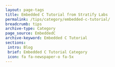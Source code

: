 ```yaml
---
layout: page-tags
title: Embedded C Tutorial from Stratify Labs
permalink: /tips/category/embedded-c-tutorial/
breadcrumb: tips
archive-type: Category
page_source: EmbeddedC
archive-keyword: Embedded C Tutorial
sections:
 intro: Blog
 brief: Embedded C Tutorial Category
 icon: fa fa-newspaper-o fa-5x
---
```

